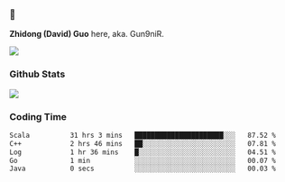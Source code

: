 ### 👋 

**Zhidong (David) Guo** here, aka. Gun9niR.

![](https://komarev.com/ghpvc/?username=Gun9niR&label=Total+Views)

### Github Stats

<img src="https://github-readme-stats.vercel.app/api?username=Gun9niR&count_private=true&show_icons=true&theme=vue-dark&hide_title=true">

### Coding Time

<!--START_SECTION:waka-->

```txt
Scala          31 hrs 3 mins   ██████████████████████░░░   87.52 %
C++            2 hrs 46 mins   ██░░░░░░░░░░░░░░░░░░░░░░░   07.81 %
Log            1 hr 36 mins    █░░░░░░░░░░░░░░░░░░░░░░░░   04.51 %
Go             1 min           ░░░░░░░░░░░░░░░░░░░░░░░░░   00.07 %
Java           0 secs          ░░░░░░░░░░░░░░░░░░░░░░░░░   00.03 %
```

<!--END_SECTION:waka-->
